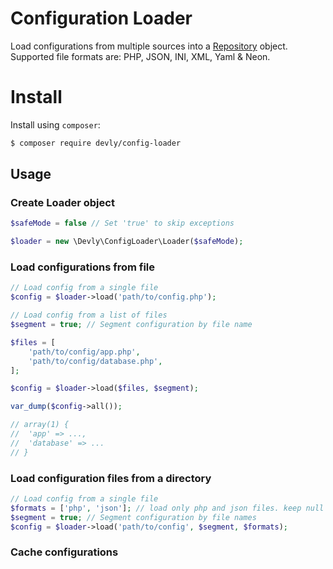 # Configuration Loader

Load configurations from multiple sources into a [Repository](https://github.com/valenjeb/repository) object. Supported file formats are: PHP, JSON, INI, XML, Yaml & Neon.

# Install

Install using `composer`:

```sh
$ composer require devly/config-loader
```

## Usage

### Create Loader object

```php
$safeMode = false // Set 'true' to skip exceptions

$loader = new \Devly\ConfigLoader\Loader($safeMode);
```

### Load configurations from file

```php
// Load config from a single file
$config = $loader->load('path/to/config.php');

// Load config from a list of files
$segment = true; // Segment configuration by file name

$files = [
    'path/to/config/app.php',
    'path/to/config/database.php',
];

$config = $loader->load($files, $segment);

var_dump($config->all());

// array(1) {
//  'app' => ...,
//  'database' => ...
// }
```

### Load configuration files from a directory

```php
// Load config from a single file
$formats = ['php', 'json']; // load only php and json files. keep null to load all the files in the directory
$segment = true; // Segment configuration by file names
$config = $loader->load('path/to/config', $segment, $formats);
```

### Cache configurations
